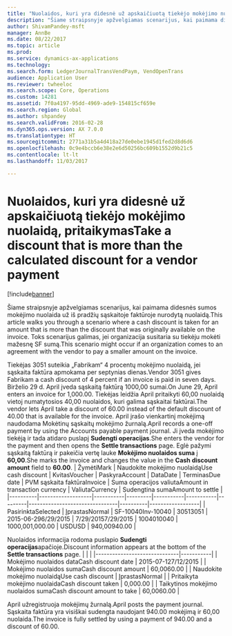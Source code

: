 ```yaml
---
title: "Nuolaidos, kuri yra didesnė už apskaičiuotą tiekėjo mokėjimo nuolaidą, pritaikymas"
description: "Šiame straipsnyje apžvelgiamas scenarijus, kai paimama didesnės sumos mokėjimo nuolaida už iš pradžių sąskaitoje faktūroje nurodytą nuolaidą. Toks scenarijus galimas, jei organizacija susitaria su tiekėju mokėti mažesnę SF sumą."
author: ShivamPandey-msft
manager: AnnBe
ms.date: 08/22/2017
ms.topic: article
ms.prod: 
ms.service: dynamics-ax-applications
ms.technology: 
ms.search.form: LedgerJournalTransVendPaym, VendOpenTrans
audience: Application User
ms.reviewer: twheeloc
ms.search.scope: Core, Operations
ms.custom: 14281
ms.assetid: 7f0a4197-95dd-4969-ade9-154815cf659e
ms.search.region: Global
ms.author: shpandey
ms.search.validFrom: 2016-02-28
ms.dyn365.ops.version: AX 7.0.0
ms.translationtype: HT
ms.sourcegitcommit: 2771a31b5a4d418a27de0ebe1945d1fed2d8d6d6
ms.openlocfilehash: 0c9e4bccb6e38e2e6d50256bc609b1552d9b21c5
ms.contentlocale: lt-lt
ms.lasthandoff: 11/03/2017

---
```


# <a name="take-a-discount-that-is-more-than-the-calculated-discount-for-a-vendor-payment"></a><span data-ttu-id="a28d4-104">Nuolaidos, kuri yra didesnė už apskaičiuotą tiekėjo mokėjimo nuolaidą, pritaikymas</span><span class="sxs-lookup"><span data-stu-id="a28d4-104">Take a discount that is more than the calculated discount for a vendor payment</span></span>

[!include[banner](../includes/banner.md)]


<span data-ttu-id="a28d4-105">Šiame straipsnyje apžvelgiamas scenarijus, kai paimama didesnės sumos mokėjimo nuolaida už iš pradžių sąskaitoje faktūroje nurodytą nuolaidą.</span><span class="sxs-lookup"><span data-stu-id="a28d4-105">This article walks you through a scenario where a cash discount is taken for an amount that is more than the discount that was originally available on the invoice.</span></span> <span data-ttu-id="a28d4-106">Toks scenarijus galimas, jei organizacija susitaria su tiekėju mokėti mažesnę SF sumą.</span><span class="sxs-lookup"><span data-stu-id="a28d4-106">This scenario might occur if an organization comes to an agreement with the vendor to pay a smaller amount on the invoice.</span></span> 

<span data-ttu-id="a28d4-107">Tiekėjas 3051 suteikia „Fabrikam“ 4 procentų mokėjimo nuolaidą, jei sąskaita faktūra apmokama per septynias dienas.</span><span class="sxs-lookup"><span data-stu-id="a28d4-107">Vendor 3051 gives Fabrikam a cash discount of 4 percent if an invoice is paid in seven days.</span></span> <span data-ttu-id="a28d4-108">Birželio 29 d. April įveda sąskaitą faktūrą 1000,00 sumai.</span><span class="sxs-lookup"><span data-stu-id="a28d4-108">On June 29, April enters an invoice for 1,000.00.</span></span> <span data-ttu-id="a28d4-109">Tiekėjas leidžia April pritaikyti 60,00 nuolaidą vietoj numatytosios 40,00 nuolaidos, kuri galima sąskaitai faktūrai.</span><span class="sxs-lookup"><span data-stu-id="a28d4-109">The vendor lets April take a discount of 60.00 instead of the default discount of 40.00 that is available for the invoice.</span></span> <span data-ttu-id="a28d4-110">April įrašo vienkartinį mokėjimą naudodama Mokėtinų sąskaitų mokėjimo žurnalą.</span><span class="sxs-lookup"><span data-stu-id="a28d4-110">April records a one-off payment by using the Accounts payable payment journal.</span></span> <span data-ttu-id="a28d4-111">Ji įveda mokėjimo tiekėją ir tada atidaro puslapį **Sudengti operacijas**.</span><span class="sxs-lookup"><span data-stu-id="a28d4-111">She enters the vendor for the payment and then opens the **Settle transactions** page.</span></span> <span data-ttu-id="a28d4-112">Eglė pažymi sąskaitą faktūrą ir pakeičia vertę lauke **Mokėjimo nuolaidos suma** į **60,00**.</span><span class="sxs-lookup"><span data-stu-id="a28d4-112">She marks the invoice and changes the value in the **Cash discount amount** field to **60.00**.</span></span>
| <span data-ttu-id="a28d4-113">Žymėti</span><span class="sxs-lookup"><span data-stu-id="a28d4-113">Mark</span></span>     | <span data-ttu-id="a28d4-114">Naudokite mokėjimo nuolaidą</span><span class="sxs-lookup"><span data-stu-id="a28d4-114">Use cash discount</span></span> | <span data-ttu-id="a28d4-115">Kvitas</span><span class="sxs-lookup"><span data-stu-id="a28d4-115">Voucher</span></span>   | <span data-ttu-id="a28d4-116">Paskyra</span><span class="sxs-lookup"><span data-stu-id="a28d4-116">Account</span></span> | <span data-ttu-id="a28d4-117">Data</span><span class="sxs-lookup"><span data-stu-id="a28d4-117">Date</span></span>      | <span data-ttu-id="a28d4-118">Terminas</span><span class="sxs-lookup"><span data-stu-id="a28d4-118">Due date</span></span>  | <span data-ttu-id="a28d4-119">PVM sąskaita faktūra</span><span class="sxs-lookup"><span data-stu-id="a28d4-119">Invoice</span></span> | <span data-ttu-id="a28d4-120">Suma operacijos valiuta</span><span class="sxs-lookup"><span data-stu-id="a28d4-120">Amount in transaction currency</span></span> | <span data-ttu-id="a28d4-121">Valiuta</span><span class="sxs-lookup"><span data-stu-id="a28d4-121">Currency</span></span> | <span data-ttu-id="a28d4-122">Sudengtina suma</span><span class="sxs-lookup"><span data-stu-id="a28d4-122">Amount to settle</span></span> |
|----------|-------------------|-----------|---------|-----------|-----------|---------|--------------------------------|----------|------------------|
| <span data-ttu-id="a28d4-123">Pasirinkta</span><span class="sxs-lookup"><span data-stu-id="a28d4-123">Selected</span></span> | <span data-ttu-id="a28d4-124">Įprastas</span><span class="sxs-lookup"><span data-stu-id="a28d4-124">Normal</span></span>            | <span data-ttu-id="a28d4-125">SF-10040</span><span class="sxs-lookup"><span data-stu-id="a28d4-125">Inv-10040</span></span> | <span data-ttu-id="a28d4-126">3051</span><span class="sxs-lookup"><span data-stu-id="a28d4-126">3051</span></span>    | <span data-ttu-id="a28d4-127">2015-06-29</span><span class="sxs-lookup"><span data-stu-id="a28d4-127">6/29/2015</span></span> | <span data-ttu-id="a28d4-128">7/29/2015</span><span class="sxs-lookup"><span data-stu-id="a28d4-128">7/29/2015</span></span> | <span data-ttu-id="a28d4-129">10040</span><span class="sxs-lookup"><span data-stu-id="a28d4-129">10040</span></span>   | <span data-ttu-id="a28d4-130">1000,00</span><span class="sxs-lookup"><span data-stu-id="a28d4-130">1,000.00</span></span>                       | <span data-ttu-id="a28d4-131">USD</span><span class="sxs-lookup"><span data-stu-id="a28d4-131">USD</span></span>      | <span data-ttu-id="a28d4-132">940,00</span><span class="sxs-lookup"><span data-stu-id="a28d4-132">940.00</span></span>           |

<span data-ttu-id="a28d4-133">Nuolaidos informacija rodoma puslapio **Sudengti operacijas**apačioje.</span><span class="sxs-lookup"><span data-stu-id="a28d4-133">Discount information appears at the bottom of the **Settle transactions** page.</span></span>
|                              |           |
|------------------------------|-----------|
| <span data-ttu-id="a28d4-134">Mokėjimo nuolaidos data</span><span class="sxs-lookup"><span data-stu-id="a28d4-134">Cash discount date</span></span>           | <span data-ttu-id="a28d4-135">2015-07-12</span><span class="sxs-lookup"><span data-stu-id="a28d4-135">7/12/2015</span></span> |
| <span data-ttu-id="a28d4-136">Mokėjimo nuolaidos suma</span><span class="sxs-lookup"><span data-stu-id="a28d4-136">Cash discount amount</span></span>         | <span data-ttu-id="a28d4-137">60,00</span><span class="sxs-lookup"><span data-stu-id="a28d4-137">60.00</span></span>     |
| <span data-ttu-id="a28d4-138">Naudokite mokėjimo nuolaidą</span><span class="sxs-lookup"><span data-stu-id="a28d4-138">Use cash discount</span></span>            | <span data-ttu-id="a28d4-139">Įprastas</span><span class="sxs-lookup"><span data-stu-id="a28d4-139">Normal</span></span>    |
| <span data-ttu-id="a28d4-140">Pritaikyta mokėjimo nuolaida</span><span class="sxs-lookup"><span data-stu-id="a28d4-140">Cash discount taken</span></span>          | <span data-ttu-id="a28d4-141">0,00</span><span class="sxs-lookup"><span data-stu-id="a28d4-141">0.00</span></span>      |
| <span data-ttu-id="a28d4-142">Taikytinos mokėjimo nuolaidos suma</span><span class="sxs-lookup"><span data-stu-id="a28d4-142">Cash discount amount to take</span></span> | <span data-ttu-id="a28d4-143">60,00</span><span class="sxs-lookup"><span data-stu-id="a28d4-143">60.00</span></span>     |

<span data-ttu-id="a28d4-144">April užregistruoja mokėjimų žurnalą.</span><span class="sxs-lookup"><span data-stu-id="a28d4-144">April posts the payment journal.</span></span> <span data-ttu-id="a28d4-145">Sąskaita faktūra yra visiškai sudengta naudojant 940.00 mokėjimą ir 60,00 nuolaida.</span><span class="sxs-lookup"><span data-stu-id="a28d4-145">The invoice is fully settled by using a payment of 940.00 and a discount of 60.00.</span></span>




